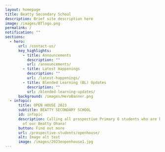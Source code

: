```yaml
---
layout: homepage
title: Beatty Secondary School
description: Brief site description here
image: /images/BTlogo.png
permalink: /
notification: ""
sections:
  - hero:
      url: /contact-us/
      key_highlights:
        - title: Announcements
          description: ""
          url: /announcements/
        - title: Latest Happenings
          description: ""
          url: /latest-happenings/
        - title: Blended Learning (BL) Updates
          description: ""
          url: /blended-learning-updates/
      background: /images/HeroBanner.png
  - infopic:
      title: OPEN HOUSE 2023
      subtitle: BEATTY SECONDARY SCHOOL
      id: infopic
      description: Calling all prospective Primary 6 students who are keen to be part
        of our Beatty Ohana!
      button: Find out more
      url: /prospective-students/openhouse/
      alt: Image alt text
      image: /images/2023eopenhouse1.jpg
---
```

